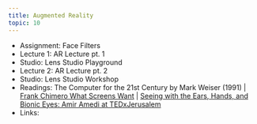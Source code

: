 ```yaml
---
title: Augmented Reality
topic: 10
---
```

- Assignment: Face Filters
- Lecture 1: AR Lecture pt. 1
- Studio: Lens Studio Playground
- Lecture 2: AR Lecture pt. 2
- Studio: Lens Studio Workshop
- Readings: The Computer for the 21st Century by Mark Weiser (1991) | [Frank Chimero What Screens Want](https://frankchimero.com/blog/2013/what-screens-want/) | [Seeing with the Ears, Hands, and Bionic Eyes: Amir Amedi at TEDxJerusalem](https://www.youtube.com/watch?v=jVBp2nDmg7E)
- Links:
